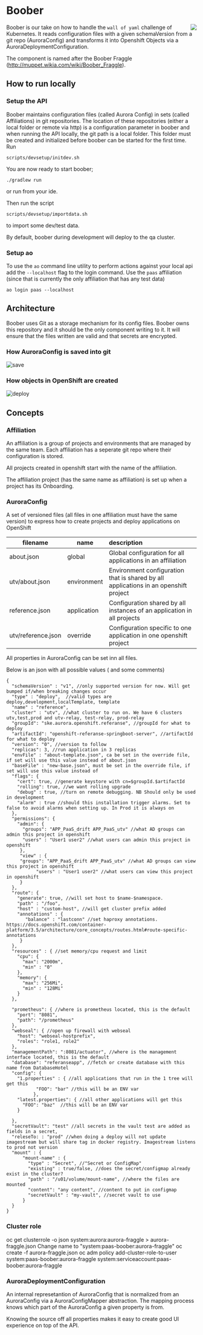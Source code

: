 # Boober
<img align="right" src="https://vignette.wikia.nocookie.net/muppet/images/d/da/Boober_Fraggle.jpg/revision/latest/scale-to-width-down/280?cb=20121231172124">

Boober is our take on how to handle the `wall of yaml` challenge of Kubernetes. It reads configuration files with a given
schemaVersion from a git repo (AuroraConfig) and transforms it into Openshift Objects via a AuroraDeploymentConfiguration.

The component is named after the Boober Fraggle (http://muppet.wikia.com/wiki/Boober_Fraggle). 


## How to run locally

### Setup the API

Boober maintains configuration files (called Aurora Config) in sets (called Affiliations) in git repositories. The 
location of these repositories (either a local folder or remote via http) is a configuration parameter in boober and
when running the API locally, the git path is a local folder. This folder must be created and initialized before
boober can be started for the first time. Run

    scripts/devsetup/initdev.sh
   
You are now ready to start boober;    

    ./gradlew run

or run from your ide.

Then run the script 

    scripts/devsetup/importdata.sh
     
to import some dev/test data.

By default, boober during development will deploy to the qa cluster.

### Setup ao

To use the ```ao``` command line utility to perform actions against your local api add the ```--localhost``` flag to
the login command. Use the ```paas``` affiliation (since that is currently the only affiliation that has any test
data)

    ao login paas --localhost


## Architecture

Boober uses Git as a storage mechanism for its config files. Boober owns this repository and it should be the only
component writing to it. It will ensure that the files written are valid and that secrets are encrypted.

### How AuroraConfig is saved into git
![save](docs/images/boober.png "Save AuroraConfig")


### How objects in OpenShift are created
![deploy](docs/images/boober-deploy.png "Deploy application")

## Concepts

### Affiliation
An affiliation is a group of projects and environments that are managed by the same team. Each affiliation has a
seperate git repo where their configuration is stored.

All projects created in openshift start with the name of the affiliation.

The affiliation project (has the same name as affiliation) is set up when a project has its Onboarding.

### AuroraConfig
A set of versioned files (all files in one affiliation must have the same version) to express how to create projects
and deploy applications on OpenShift

filename           | name          | description  
-------------------|---------------|:-----------------------------------------------------------------
about.json         | global        | Global configuration for all applications in an affiliation
utv/about.json     | environment   | Environment configuration that is shared by all applications in an openshift project
reference.json     | application   | Configuration shared by all instances of an application in all projects
utv/reference.json | override      | Configuration specific to one application in one openshift project

All properties in AuroraConfig can be set inn all files.

Below is an json with all possible values ( and some comments)
```
{
  "schemaVersion" : "v1", //only supported version for now. Will get bumped if/when breaking changes occur
  "type" : "deploy",  //valid types are deploy,development,localTemplate, template
  "name" : "reference",
  "cluster" : "utv", //what cluster to run on. We have 6 clusters utv,test,prod and utv-relay, test-relay, prod-relay
  "groupId": "ske.aurora.openshift.referanse", //groupId for what to deploy
  "artifactId": "openshift-referanse-springboot-server", //artifactId for what to deploy
  "version": "0", //version to follow
  "replicas": 3, //run application in 3 replicas
  "envFile" : "about-template.json", ca be set in the override file, if set will use this value instead of about.json
  "baseFile" : "new-base.json", must be set in the override file, if set will use this value instead of 
  "flags": {
    "cert": true, //generate keystore with cn=$groupId.$artifactId
    "rolling": true, //we want rolling upgrade
    "debug" : true, //turn on remote debugging. NB Should only be used in development
    "alarm" : true //should this installation trigger alarms. Set to false to avoid alarms when setting up. In Prod it is always on
  },
  "permissions": {
    "admin": {
      "groups": "APP_PaaS_drift APP_PaaS_utv" //what AD groups can admin this project in openshift
      "users" : "User1 user2" //what users can admin this project in openshift
     },
     "view" : {
     "groups": "APP_PaaS_drift APP_PaaS_utv" //what AD groups can view this project in openshift
           "users" : "User1 user2" //what users can view this project in openshift
     }
  },
  "route": {
    "generate": true, //will set host to $name-$namespace.
    "path" : "/foo",
    "host" : "custom-host", //will get cluster prefix added
    "annotations" : {
       "balance" : "lastconn" //set haproxy annotations. https://docs.openshift.com/container-platform/3.5/architecture/core_concepts/routes.html#route-specific-annotations
     }
  },
  "resources" : { //set memory/cpu request and limit
    "cpu": {
      "max": "2000m",
      "min" : "0"
    },
    "memory": {
      "max": "256Mi",
      "min" : "128Mi"
    }
  },

  "prometheus": { //where is prometheus located, this is the default
    "port": "8081",
    "path": "/prometheus"
  },
  "webseal": { //open up firewall with webseal
    "host": "webseal-hostprefix",
    "roles": "role1, role2"
  },
  "managementPath": ":8081/actuator", //where is the management interface located, this is the default
  "database": "referanseapp", //fetch or create database with this name from DatabaseHotel
  "config": {
    "1.properties" : { //all applications that run in the 1 tree will get this
           "FOO": "bar" //this will be an ENV var
          },
    "latest.properties": { //all other applications will get this
      "FOO": "baz"  //this will be an ENV var
    }

  },
  "secretVault": "test" //all secrets in the vault test are added as fields in a secret,
  "releseTo: : "prod" //when doing a deploy will not update imagestream but will share tag in docker registry. Imagestream listens to prod not version
  "mount" : {
      "mount-name" : {
        "type" : "Secret", //"Secret or ConfigMap"
        "existing" : true/false, //does the secret/configmap already exist in the cluster?
        "path" : "/u01/volume/mount-name", //where the files are mounted
        "content": "any content", //content to put in configmap
        "secretVault" : "my-vault", //secret vault to use
      }
  }
}

```

### Cluster role

oc get clusterrole -o json system:aurora:aurora-fraggle > aurora-fraggle.json
Change name to "system:paas-boober:aurora-fraggle"
oc create -f aurora-fraggle.json
oc adm policy add-cluster-role-to-user system:paas-boober:aurora-fraggle system:serviceaccount:paas-boober:aurora-fraggle

### AuroraDeploymentConfiguration
An internal represetantion of AuroraConfig that is normalized from an AuroraConfig via a AuroraConfigMapper abstraction.
The mapping process knows which part of the AuroraConfig a given property is from.

Knowing the source off all properties makes it easy to create good UI experience on top of the API.
